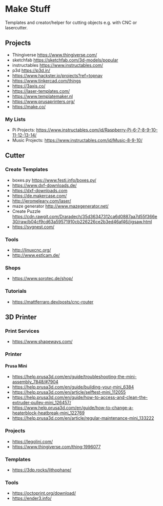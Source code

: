 # Make Stuff

Templates and creator/helper for cutting objects e.g. with CNC or lasercutter.

## Projects

- Thingiverse <https://www.thingiverse.com/>
- sketchfab <https://sketchfab.com/3d-models/popular>
- instructables <https://www.instructables.com/>
- p3d <https://p3d.in/>
- <https://www.hackster.io/projects?ref=topnav>
- <https://www.tinkercad.com/things>
- <https://3axis.co/>
- <https://laser-templates.com/>
- <https://www.templatemaker.nl>
- <https://www.prusaprinters.org/>
- <https://make.co/>

### My Lists

- Pi Projects: <https://www.instructables.com/id/Raspberry-Pi-6-7-8-9-10-11-12-13-14/>
- Music Projects: <https://www.instructables.com/id/Music-8-9-10/>

## Cutter

### Create Templates

- boxes.py <https://www.festi.info/boxes.py/>
- <https://www.dxf-downloads.de/>
- <https://dxf-downloads.com>
- <https://de.makercase.com/>
- <http://jeromeleary.com/laser/>
- maze generator <http://www.mazegenerator.net/>
- Create Puzzle <https://cdn.rawgit.com/Draradech/35d36347312ca6d0887aa7d55f366e30/raw/b04cf9cd63a59571910cb226226ce2b3ed46af46/jigsaw.html>
- <https://svgnest.com/>

### Tools

- <http://linuxcnc.org/>
- <http://www.estlcam.de/>

### Shops

- <https://www.sorotec.de/shop/>

### Tutorials

- <https://mattferraro.dev/posts/cnc-router>

## 3D Printer

### Print Services

- <https://www.shapeways.com/>

### Printer

#### Prusa Mini

- <https://help.prusa3d.com/en/guide/troubleshooting-the-mini-assembly_7848/#7904>
- <https://help.prusa3d.com/en/guide/building-your-mini_6384>
- <https://help.prusa3d.com/en/article/selftest-mini_112055>
- <https://help.prusa3d.com/en/guide/how-to-access-and-clean-the-extruder-pulley-mini_126457/>
- <https://www.help.prusa3d.com/en/guide/how-to-change-a-heaterblock-heatbreak-mini_122769>
- <https://help.prusa3d.com/en/article/regular-maintenance-mini_133222>

### Projects

- <https://legolini.com/>
- <https://www.thingiverse.com/thing:1996077>

### Templates

- <https://3dp.rocks/lithophane/>

### Tools

- <https://octoprint.org/download/>
- <https://ender3.info/>
